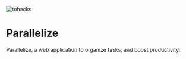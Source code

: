 ![tohacks](https://www.tohacks.ca/_next/static/media/torontoskyline.9a29171e1cba5e5467825decf0cc851c.png)


# Parallelize

Parallelize, a web application to organize tasks, and boost productivity.
